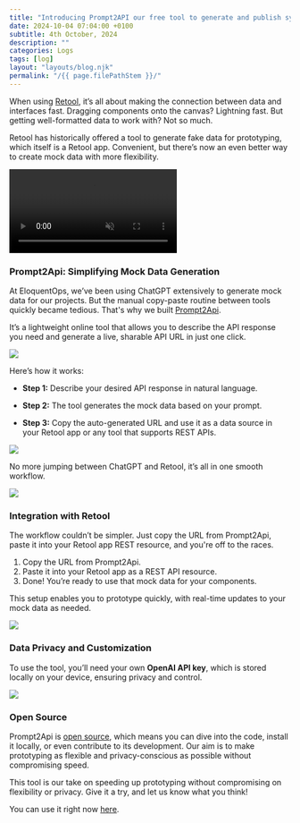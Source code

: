 ```yaml
---
title: "Introducing Prompt2API our free tool to generate and publish synthetic mock data API"
date: 2024-10-04 07:04:00 +0100
subtitle: 4th October, 2024
description: ""
categories: Logs
tags: [log]
layout: "layouts/blog.njk"
permalink: "/{{ page.filePathStem }}/"
---
```




When using [Retool](https://retool.com/), it’s all about making the connection between data and interfaces fast. Dragging components onto the canvas? Lightning fast. But getting well-formatted data to work with? Not so much.

Retool has historically offered a tool to generate fake data for prototyping, which itself is a Retool app. Convenient, but there’s now an even better way to create mock data with more flexibility.

<video src="https://prompt2api.eloquentops.com//demo.mp4" autoplay loop muted></video>



### Prompt2Api: Simplifying Mock Data Generation

At EloquentOps, we’ve been using ChatGPT extensively to generate mock data for our projects. But the manual copy-paste routine between tools quickly became tedious. That's why we built [Prompt2Api](https://prompt2api.eloquentops.com/).

It’s a lightweight online tool that allows you to describe the API response you need and generate a live, sharable API URL in just one click.

![](/assets/blog/introducing-prompt2api-our-free-tool-to-generate-and-publish-syntetic-mock-data-api/02.png)

Here’s how it works:

- **Step 1:** Describe your desired API response in natural language.

- **Step 2:** The tool generates the mock data based on your prompt.

- **Step 3:** Copy the auto-generated URL and use it as a data source in your Retool app or any tool that supports REST APIs.

![](/assets/blog/introducing-prompt2api-our-free-tool-to-generate-and-publish-syntetic-mock-data-api/03.png)

No more jumping between ChatGPT and Retool, it’s all in one smooth workflow.

![](/assets/blog/introducing-prompt2api-our-free-tool-to-generate-and-publish-syntetic-mock-data-api/04.png)

### Integration with Retool

The workflow couldn’t be simpler. Just copy the URL from Prompt2Api, paste it into your Retool app REST resource, and you're off to the races.

1. Copy the URL from Prompt2Api.
2. Paste it into your Retool app as a REST API resource.
3. Done! You’re ready to use that mock data for your components.

This setup enables you to prototype quickly, with real-time updates to your mock data as needed.

![](/assets/blog/introducing-prompt2api-our-free-tool-to-generate-and-publish-syntetic-mock-data-api/05.png)

### Data Privacy and Customization

To use the tool, you’ll need your own **OpenAI API key**, which is stored locally on your device, ensuring privacy and control.

![](/assets/blog/introducing-prompt2api-our-free-tool-to-generate-and-publish-syntetic-mock-data-api/01.png)

### Open Source

Prompt2Api is [open source](https://github.com/eloquentops/prompt2api), which means you can dive into the code, install it locally, or even contribute to its development. Our aim is to make prototyping as flexible and privacy-conscious as possible without compromising speed.

This tool is our take on speeding up prototyping without compromising on flexibility or privacy. Give it a try, and let us know what you think!

You can use it right now [here](https://prompt2api.eloquentops.com/).

